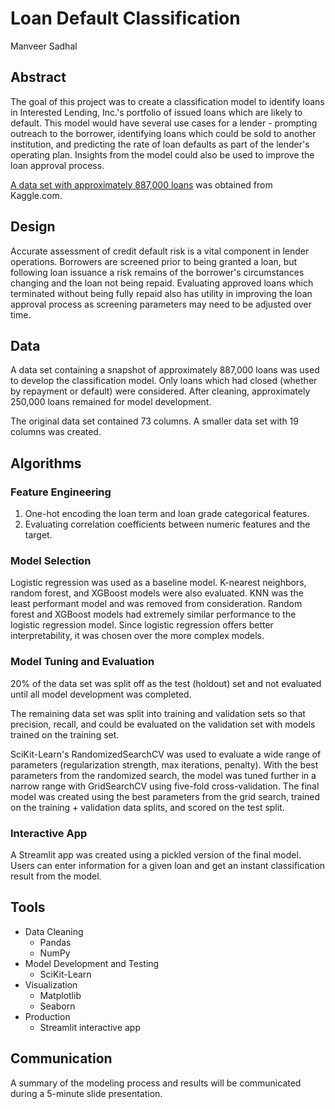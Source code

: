 # Loan Default Classification

Manveer Sadhal

## Abstract
The goal of this project was to create a classification model to identify loans in Interested Lending, Inc.'s portfolio of issued loans which are likely to default. This model would have several use cases for a lender - prompting outreach to the borrower, identifying loans which could be sold to another institution, and predicting the rate of loan defaults as part of the lender's operating plan. Insights from the model could also be used to improve the loan approval process.

[A data set with approximately 887,000 loans](https://www.kaggle.com/ranadeep/credit-risk-dataset) was obtained from Kaggle.com.

## Design
Accurate assessment of credit default risk is a vital component in lender operations. Borrowers are screened prior to being granted a loan, but following loan issuance a risk remains of the borrower's circumstances changing and the loan not being repaid. Evaluating approved loans which terminated without being fully repaid also has utility in improving the loan approval process as screening parameters may need to be adjusted over time.

## Data
A data set containing a snapshot of approximately 887,000 loans was used to develop the classification model. Only loans which had closed (whether by repayment or default) were considered. After cleaning, approximately 250,000 loans remained for model development.

The original data set contained 73 columns. A smaller data set with 19 columns was created.

## Algorithms
### Feature Engineering
1. One-hot encoding the loan term and loan grade categorical features.
2. Evaluating correlation coefficients between numeric features and the target.

### Model Selection
Logistic regression was used as a baseline model. K-nearest neighbors, random forest, and XGBoost models were also evaluated. KNN was the least performant model and was removed from consideration. Random forest and XGBoost models had extremely similar performance to the logistic regression model. Since logistic regression offers better interpretability, it was chosen over the more complex models.

### Model Tuning and Evaluation
20% of the data set was split off as the test (holdout) set and not evaluated until all model development was completed.

The remaining data set was split into training and validation sets so that precision, recall, and could be evaluated on the validation set with models trained on the training set.

SciKit-Learn's RandomizedSearchCV was used to evaluate a wide range of parameters (regularization strength, max iterations, penalty). With the best parameters from the randomized search, the model was tuned further in a narrow range with GridSearchCV using five-fold cross-validation. The final model was created using the best parameters from the grid search, trained on the training + validation data splits, and scored on the test split.

### Interactive App
A Streamlit app was created using a pickled version of the final model. Users can enter information for a given loan and get an instant classification result from the model.

## Tools
- Data Cleaning
    - Pandas
    - NumPy
- Model Development and Testing
    - SciKit-Learn
- Visualization
    - Matplotlib
    - Seaborn
- Production
    - Streamlit interactive app

## Communication
A summary of the modeling process and results will be communicated during a 5-minute slide presentation.